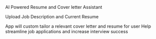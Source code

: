AI Powered Resume and Cover letter Assistant

Upload Job Description and Current Resume

App will custom tailor a relevant cover letter and resume for user
Help streamline job applications and increase interview success
